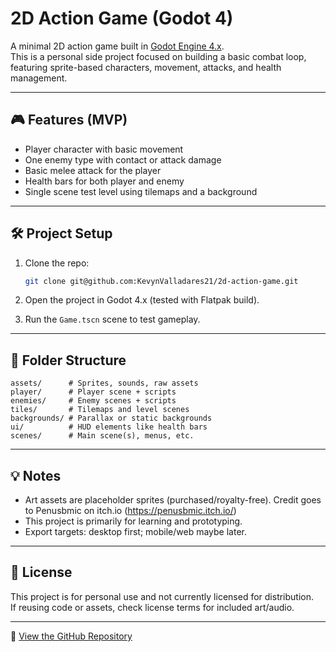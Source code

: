 # 2D Action Game (Godot 4)

A minimal 2D action game built in [Godot Engine 4.x](https://godotengine.org/).  
This is a personal side project focused on building a basic combat loop, featuring sprite-based characters, movement, attacks, and health management.

---

## 🎮 Features (MVP)

- Player character with basic movement
- One enemy type with contact or attack damage
- Basic melee attack for the player
- Health bars for both player and enemy
- Single scene test level using tilemaps and a background

---

## 🛠️ Project Setup

1. Clone the repo:
   ```bash
   git clone git@github.com:KevynValladares21/2d-action-game.git
   ```

2. Open the project in Godot 4.x (tested with Flatpak build).

3. Run the `Game.tscn` scene to test gameplay.

---

## 📁 Folder Structure

```
assets/      # Sprites, sounds, raw assets
player/      # Player scene + scripts
enemies/     # Enemy scenes + scripts
tiles/       # Tilemaps and level scenes
backgrounds/ # Parallax or static backgrounds
ui/          # HUD elements like health bars
scenes/      # Main scene(s), menus, etc.
```

---

## 💡 Notes

- Art assets are placeholder sprites (purchased/royalty-free). Credit goes to Penusbmic on itch.io (https://penusbmic.itch.io/)
- This project is primarily for learning and prototyping.
- Export targets: desktop first; mobile/web maybe later.

---

## 📜 License

This project is for personal use and not currently licensed for distribution.  
If reusing code or assets, check license terms for included art/audio.

---

🔗 [View the GitHub Repository](https://github.com/KevynValladares21/2d-action-game)
